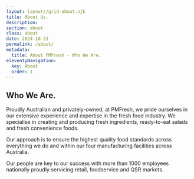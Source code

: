 ```yaml
---
layout: layouts/grid-about.njk
title: About Us.
description: 
section: about
class: about
date: 2024-10-23
permalink: /about/
metadata:
  title: About PMFresh - Who We Are.
eleventyNavigation:
  key: About
  order: 1
---
```




<h2>Who We Are.</h2>

Proudly Australian and privately-owned, at PMFresh, we pride ourselves in our extensive experience and expertise in the fresh food industry. We specialise in creating and producing fresh ingredients, ready-to-eat salads and fresh convenience foods.

Our approach is to ensure the highest quality food standards across everything we do and within our four manufacturing facilities across Australia.

Our people are key to our success with more than 1000 employees nationally proudly servicing retail, foodservice and QSR markets.






